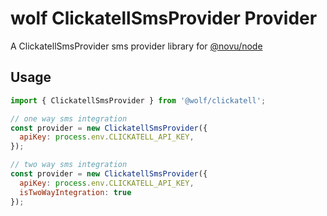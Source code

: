 # wolf ClickatellSmsProvider Provider

A ClickatellSmsProvider sms provider library for [@novu/node](https://github.com/wolfhq/wolf)

## Usage

```javascript
import { ClickatellSmsProvider } from '@wolf/clickatell';

// one way sms integration
const provider = new ClickatellSmsProvider({
  apiKey: process.env.CLICKATELL_API_KEY,
});

// two way sms integration
const provider = new ClickatellSmsProvider({
  apiKey: process.env.CLICKATELL_API_KEY,
  isTwoWayIntegration: true
});
```
